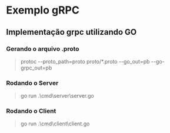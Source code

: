 # Exemplo gRPC
## Implementação grpc utilizando GO

### Gerando o arquivo .proto
> protoc --proto_path=proto proto/*.proto --go_out=pb --go-grpc_out=pb

### Rodando o Server
> go run .\cmd\server\server.go

### Rodando o Client
> go run .\cmd\client\client.go


